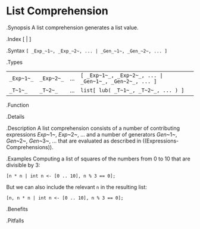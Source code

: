 # List Comprehension

.Synopsis
A list comprehension generates a list value.

.Index
[ | ]

.Syntax
`[ _Exp_~1~, _Exp_~2~, ... | _Gen_~1~, _Gen_~2~, ... ]`

.Types


|            |            |     |                             |                             |
| --- | --- | --- | --- | --- |
| `_Exp~1~_` | `_Exp~2~_` | ... | `[ _Exp~1~_, _Exp~2~_, ... \| _Gen~1~_, _Gen~2~_, ... ]`  |
| `_T~1~_`   | `_T~2~_`   | ... | `list[ lub( _T~1~_, _T~2~_, ... ) ]`                   |


.Function

.Details

.Description
A list comprehension consists of a number of contributing expressions _Exp_~1~, _Exp_~2~, ... and a number of
generators _Gen_~1~, _Gen_~2~, _Gen_~3~, ... that are evaluated as described in ((Expressions-Comprehensions)).

.Examples
Computing a list of squares of the numbers from 0 to 10 that are divisible by 3:
```rascal-shell
[n * n | int n <- [0 .. 10], n % 3 == 0];
```
But we can also include the relevant `n` in the resulting list:
```rascal-shell
[n, n * n | int n <- [0 .. 10], n % 3 == 0];
```

.Benefits

.Pitfalls

